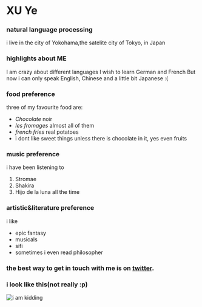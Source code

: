 # XU Ye
### natural language processing
i live in the city of Yokohama,the satelite city of Tokyo, in Japan

### highlights about ME
 I am crazy about different languages
 I wish to learn German and French
 But now i can only speak English, Chinese and a little bit Japanese :(

### food preference
three of my favourite food are:
- *Chocolate* noir
- *les fromages* almost all of them
- *french fries* real potatoes
- i dont like sweet things unless there is chocolate in it, yes even fruits

### music preference
i have been listening to
1. Stromae
2. Shakira
3. Hijo de la luna
all the time

### artistic&literature preference
i like
- epic fantasy
- musicals
- sifi
- sometimes i even read philosopher

### the best way to get in touch with me is on [twitter](https://twitter.com/XUYe22).

### i look like this(not really :p)
![i am kidding](https://i.pinimg.com/originals/65/7f/de/657fde499a0d4a38ae0b7595cdb9f006.jpg)
